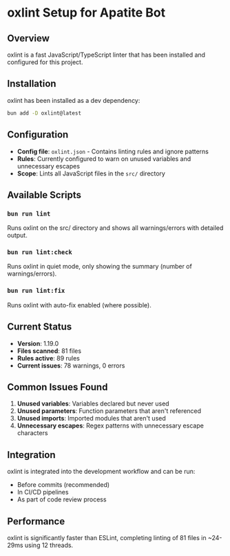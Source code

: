 # oxlint Setup for Apatite Bot

## Overview
oxlint is a fast JavaScript/TypeScript linter that has been installed and configured for this project.

## Installation
oxlint has been installed as a dev dependency:
```bash
bun add -D oxlint@latest
```

## Configuration
- **Config file**: `oxlint.json` - Contains linting rules and ignore patterns
- **Rules**: Currently configured to warn on unused variables and unnecessary escapes
- **Scope**: Lints all JavaScript files in the `src/` directory

## Available Scripts

### `bun run lint`
Runs oxlint on the src/ directory and shows all warnings/errors with detailed output.

### `bun run lint:check`
Runs oxlint in quiet mode, only showing the summary (number of warnings/errors).

### `bun run lint:fix`
Runs oxlint with auto-fix enabled (where possible).

## Current Status
- **Version**: 1.19.0
- **Files scanned**: 81 files
- **Rules active**: 89 rules
- **Current issues**: 78 warnings, 0 errors

## Common Issues Found
1. **Unused variables**: Variables declared but never used
2. **Unused parameters**: Function parameters that aren't referenced
3. **Unused imports**: Imported modules that aren't used
4. **Unnecessary escapes**: Regex patterns with unnecessary escape characters

## Integration
oxlint is integrated into the development workflow and can be run:
- Before commits (recommended)
- In CI/CD pipelines
- As part of code review process

## Performance
oxlint is significantly faster than ESLint, completing linting of 81 files in ~24-29ms using 12 threads.
